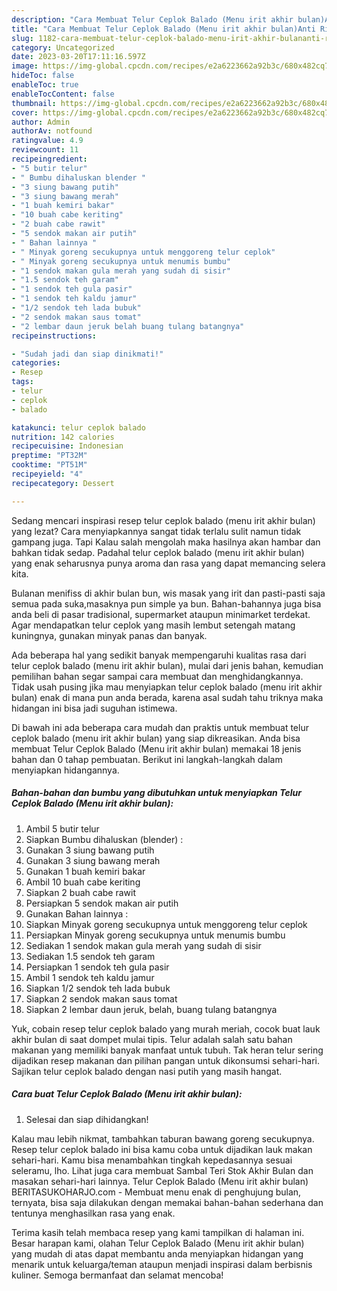 ```yaml
---
description: "Cara Membuat Telur Ceplok Balado (Menu irit akhir bulan)Anti Ribet"
title: "Cara Membuat Telur Ceplok Balado (Menu irit akhir bulan)Anti Ribet"
slug: 1182-cara-membuat-telur-ceplok-balado-menu-irit-akhir-bulananti-ribet
category: Uncategorized
date: 2023-03-20T17:11:16.597Z
image: https://img-global.cpcdn.com/recipes/e2a6223662a92b3c/680x482cq70/telur-ceplok-balado-menu-irit-akhir-bulan-foto-resep-utama.jpg
hideToc: false
enableToc: true
enableTocContent: false
thumbnail: https://img-global.cpcdn.com/recipes/e2a6223662a92b3c/680x482cq70/telur-ceplok-balado-menu-irit-akhir-bulan-foto-resep-utama.jpg
cover: https://img-global.cpcdn.com/recipes/e2a6223662a92b3c/680x482cq70/telur-ceplok-balado-menu-irit-akhir-bulan-foto-resep-utama.jpg
author: Admin
authorAv: notfound
ratingvalue: 4.9
reviewcount: 11
recipeingredient:
- "5 butir telur"
- " Bumbu dihaluskan blender "
- "3 siung bawang putih"
- "3 siung bawang merah"
- "1 buah kemiri bakar"
- "10 buah cabe keriting"
- "2 buah cabe rawit"
- "5 sendok makan air putih"
- " Bahan lainnya "
- " Minyak goreng secukupnya untuk menggoreng telur ceplok"
- " Minyak goreng secukupnya untuk menumis bumbu"
- "1 sendok makan gula merah yang sudah di sisir"
- "1.5 sendok teh garam"
- "1 sendok teh gula pasir"
- "1 sendok teh kaldu jamur"
- "1/2 sendok teh lada bubuk"
- "2 sendok makan saus tomat"
- "2 lembar daun jeruk belah buang tulang batangnya"
recipeinstructions:

- "Sudah jadi dan siap dinikmati!"
categories:
- Resep
tags:
- telur
- ceplok
- balado

katakunci: telur ceplok balado 
nutrition: 142 calories
recipecuisine: Indonesian
preptime: "PT32M"
cooktime: "PT51M"
recipeyield: "4"
recipecategory: Dessert

---
```



Sedang mencari inspirasi resep telur ceplok balado (menu irit akhir bulan) yang lezat? Cara menyiapkannya sangat tidak terlalu sulit namun tidak gampang juga. Tapi Kalau salah mengolah maka hasilnya akan hambar dan bahkan tidak sedap. Padahal telur ceplok balado (menu irit akhir bulan) yang enak seharusnya punya aroma dan rasa yang dapat memancing selera kita.


Bulanan menifiss di akhir bulan bun, wis masak yang irit dan pasti-pasti saja semua pada suka,masaknya pun simple ya bun. Bahan-bahannya juga bisa anda beli di pasar tradisional, supermarket ataupun minimarket terdekat. Agar mendapatkan telur ceplok yang masih lembut setengah matang kuningnya, gunakan minyak panas dan banyak.

Ada beberapa hal yang sedikit banyak mempengaruhi kualitas rasa dari telur ceplok balado (menu irit akhir bulan), mulai dari jenis bahan, kemudian pemilihan bahan segar sampai cara membuat dan menghidangkannya. Tidak usah pusing jika mau menyiapkan telur ceplok balado (menu irit akhir bulan) enak di mana pun anda berada, karena asal sudah tahu triknya maka hidangan ini bisa jadi suguhan istimewa.


Di bawah ini ada beberapa cara mudah dan praktis untuk membuat telur ceplok balado (menu irit akhir bulan) yang siap dikreasikan. Anda bisa membuat Telur Ceplok Balado (Menu irit akhir bulan) memakai 18 jenis bahan dan 0 tahap pembuatan. Berikut ini langkah-langkah dalam menyiapkan hidangannya.

<!--inarticleads1-->

##### Bahan-bahan dan bumbu yang dibutuhkan untuk menyiapkan Telur Ceplok Balado (Menu irit akhir bulan):

1. Ambil 5 butir telur
1. Siapkan  Bumbu dihaluskan (blender) :
1. Gunakan 3 siung bawang putih
1. Gunakan 3 siung bawang merah
1. Gunakan 1 buah kemiri bakar
1. Ambil 10 buah cabe keriting
1. Siapkan 2 buah cabe rawit
1. Persiapkan 5 sendok makan air putih
1. Gunakan  Bahan lainnya :
1. Siapkan  Minyak goreng secukupnya untuk menggoreng telur ceplok
1. Persiapkan  Minyak goreng secukupnya untuk menumis bumbu
1. Sediakan 1 sendok makan gula merah yang sudah di sisir
1. Sediakan 1.5 sendok teh garam
1. Persiapkan 1 sendok teh gula pasir
1. Ambil 1 sendok teh kaldu jamur
1. Siapkan 1/2 sendok teh lada bubuk
1. Siapkan 2 sendok makan saus tomat
1. Siapkan 2 lembar daun jeruk, belah, buang tulang batangnya


Yuk, cobain resep telur ceplok balado yang murah meriah, cocok buat lauk akhir bulan di saat dompet mulai tipis. Telur adalah salah satu bahan makanan yang memiliki banyak manfaat untuk tubuh. Tak heran telur sering dijadikan resep makanan dan pilihan pangan untuk dikonsumsi sehari-hari. Sajikan telur ceplok balado dengan nasi putih yang masih hangat. 

<!--inarticleads2-->

##### Cara buat Telur Ceplok Balado (Menu irit akhir bulan):


1. Selesai dan siap dihidangkan!

Kalau mau lebih nikmat, tambahkan taburan bawang goreng secukupnya. Resep telur ceplok balado ini bisa kamu coba untuk dijadikan lauk makan sehari-hari. Kamu bisa menambahkan tingkah kepedasannya sesuai seleramu, lho. Lihat juga cara membuat Sambal Teri Stok Akhir Bulan dan masakan sehari-hari lainnya. Telur Ceplok Balado (Menu irit akhir bulan) BERITASUKOHARJO.com - Membuat menu enak di penghujung bulan, ternyata, bisa saja dilakukan dengan memakai bahan-bahan sederhana dan tentunya menghasilkan rasa yang enak. 

Terima kasih telah membaca resep yang kami tampilkan di halaman ini. Besar harapan kami, olahan Telur Ceplok Balado (Menu irit akhir bulan) yang mudah di atas dapat membantu anda menyiapkan hidangan yang menarik untuk keluarga/teman ataupun menjadi inspirasi dalam berbisnis kuliner. Semoga bermanfaat dan selamat mencoba!
